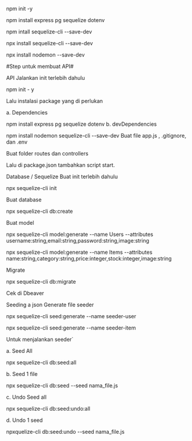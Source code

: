 npm init -y

npm install express pg sequelize dotenv

npm intall sequelize-cli --save-dev

npx install sequelize-cli --save-dev

npx install nodemon --save-dev



#Step untuk membuat API#

API
Jalankan init terlebih dahulu

npm init - y

Lalu instalasi package yang di perlukan

a. Dependencies

npm install express pg sequelize dotenv
b. devDependencies

npm install nodemon sequelize-cli --save-dev
Buat file app.js , .gitignore, dan .env

Buat folder routes dan controllers

Lalu di package.json tambahkan script start.

Database / Sequelize
Buat init terlebih dahulu

npx sequelize-cli init

Buat database

npx sequelize-cli db:create

Buat model

npx sequelize-cli model:generate --name Users --attributes username:string,email:string,password:string,image:string

npx sequelize-cli model:generate --name Items --attributes name:string,category:string,price:integer,stock:integer,image:string

Migrate

npx sequelize-cli db:migrate

Cek di Dbeaver

Seeding a json
Generate file seeder

npx sequelize-cli seed:generate --name seeder-user

npx sequelize-cli seed:generate --name seeder-item

Untuk menjalankan seeder`

a. Seed All

npx sequelize-cli db:seed:all

b. Seed 1 file

npx sequelize-cli db:seed --seed nama_file.js

c. Undo Seed all

npx sequelize-cli db:seed:undo:all

d. Undo 1 seed

npxquelize-cli db:seed:undo --seed nama_file.js
